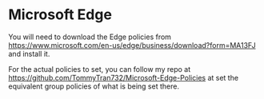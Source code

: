 # Microsoft Edge

You will need to download the Edge policies from https://www.microsoft.com/en-us/edge/business/download?form=MA13FJ and install it.

For the actual policies to set, you can follow my repo at https://github.com/TommyTran732/Microsoft-Edge-Policies at set the equivalent group policies of what is being set there.
